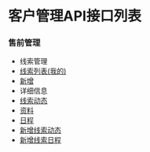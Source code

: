 # 客户管理API接口列表

### 售前管理
- 线索管理
 - [线索列表(我的)](pre_thread_list)
 - [新增](pre_thread_add)
 - 详细信息
  - [线索动态](pre_thread_dynamics)
  - [资料](pre_thread_info)
  - [日程](pre_thread_schedule)
 - [新增线索动态](pre_thread_dynamics_add)
 - [新增线索日程](pre_thread_schedule_add)